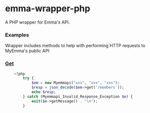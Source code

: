 emma-wrapper-php
================

A PHP wrapper for Emma's API.

### Examples
Wrapper includes methods to help with performing HTTP requests to MyEmma's public API
<a href="#get-example" class="anchor" name="get-example">
### Get
```php
	<?php
		try {
			$em = new Myemmapi("xxx", "xxx", "xxx");
			$resp = json_decode($em->get('/members'));
			echo $resp;
		} catch (Myemmapi_Invalid_Response_Exception $e) {
			exit($e->getMessage() . "\n");
		}
```